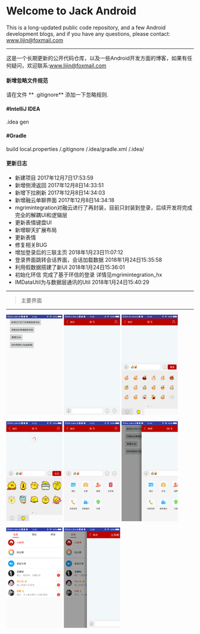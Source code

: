Welcome to Jack Android
===================


This is a long-updated public code repository, and a few Android development blogs, and if you have any questions, please contact: www.lijin@foxmail.com

----------
这是一个长期更新的公开代码仓库，以及一些Android开发方面的博客，如果有任何疑问，欢迎联系:www.lijin@foxmail.com


#### <i class="icon-file"></i> 新增忽略文件规范

请在文件</i>  <i class="icon-file"></i> ** .gitignore** 添加一下忽略规则.

#### #IntelliJ IDEA
.idea
gen
#### #Gradle
build
local.properties
/.gitignore
/.idea/gradle.xml
/.idea/



#### <i class="icon-pencil"></i> 更新日志

 - 新建项目 2017年12月7日17:53:59
 - 新增侧滑返回 2017年12月8日14:33:51
 - 新增下拉刷新 2017年12月8日14:34:03
 - 新增融云单聊界面 2017年12月8日14:34:18
 - mgrimintegration对融云进行了再封装，目前只封装到登录，后续开发将完成完全的解耦UI和逻辑层
 - 更新表情键盘UI
 - 新增聊天扩展布局
 - 更新表情
 - 修复相关BUG
 - 增加登录后的三联主页 2018年1月23日11:07:12
 - 登录界面跳转会话界面，会话加载数据 2018年1月24日15:35:58
 - 利用假数据搭建了新UI 2018年1月24日15:36:01
 - 初始化环信 完成了基于环信的登录 详情见mgrimintegration_hx
 - IMDataUtil为与数据层通讯的Util 2018年1月24日15:40:29
----------

> 主要界面

----------
<img width="30%" height="30%" src="https://github.com/JackliJ/Jack_Android/blob/master/demoimgage/jack_img_01.png"/>     <img width="30%" height="30%" src="https://github.com/JackliJ/Jack_Android/blob/master/demoimgage/jack_img_02.png"/>     <img width="30%" height="30%" src="https://github.com/JackliJ/Jack_Android/blob/master/demoimgage/jack_img_03.png"/>

<img width="30%" height="30%" src="https://github.com/JackliJ/Jack_Android/blob/master/demoimgage/jack_img_04.png"/>     <img width="30%" height="30%" src="https://github.com/JackliJ/Jack_Android/blob/master/demoimgage/jack_img_05.png"/>     <img width="30%" height="30%" src="https://github.com/JackliJ/Jack_Android/blob/master/demoimgage/jack_img_06.png"/>

<img width="30%" height="30%" src="https://github.com/JackliJ/Jack_Android/blob/master/demoimgage/jack_img_07.png"/>     <img width="30%" height="30%" src="https://github.com/JackliJ/Jack_Android/blob/master/demoimgage/jack_img_08.png"/>



